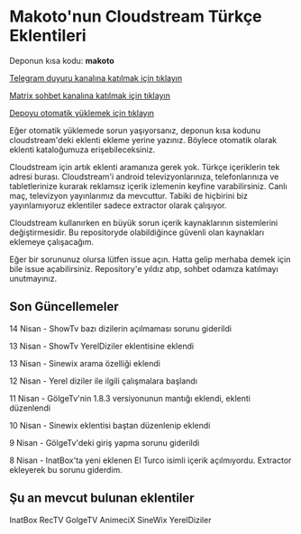 # Makoto'nun Cloudstream Türkçe Eklentileri

Deponun kısa kodu: **makoto**

[Telegram duyuru kanalına katılmak için tıklayın](https://t.me/makotocs)

[Matrix sohbet kanalına katılmak için tıklayın](https://matrix.to/#/#makotocs:matrix.org)

[Depoyu otomatik yüklemek için tıklayın](https://keyiflerolsun.me/http-protocol-redirector?r=cloudstreamrepo://raw.githubusercontent.com/MakotoTokioki/Cloudstream-Turkce-Eklentiler/main/repo.json)

Eğer otomatik yüklemede sorun yaşıyorsanız, deponun kısa kodunu cloudstream'deki eklenti ekleme yerine yazınız. Böylece otomatik olarak eklenti kataloğumuza erişebileceksiniz.

Cloudstream için artık eklenti aramanıza gerek yok. Türkçe içeriklerin tek adresi burası. Cloudstream'i android televizyonlarınıza, telefonlarınıza ve tabletlerinize kurarak reklamsız içerik izlemenin keyfine varabilirsiniz. Canlı maç, televizyon yayınlarımız da mevcuttur. Tabiki de hiçbirini biz yayınlamıyoruz eklentiler sadece extractor olarak çalışıyor. 

Cloudstream kullanırken en büyük sorun içerik kaynaklarının sistemlerini değiştirmesidir. Bu repositoryde olabildiğince güvenli olan kaynakları eklemeye çalışacağım.

Eğer bir sorununuz olursa lütfen issue açın. Hatta gelip merhaba demek için bile issue açabilirsiniz. Repository'e yıldız atıp, sohbet odamıza katılmayı unutmayınız.

## Son Güncellemeler
14 Nisan - ShowTv bazı dizilerin açılmaması sorunu giderildi

13 Nisan - ShowTv YerelDiziler eklentisine eklendi

13 Nisan - Sinewix arama özelliği eklendi

12 Nisan - Yerel diziler ile ilgili çalışmalara başlandı

11 Nisan - GölgeTv'nin 1.8.3 versiyonunun mantığı eklendi, eklenti düzenlendi

10 Nisan - Sinewix eklentisi baştan düzenlenip eklendi

9 Nisan - GölgeTv'deki giriş yapma sorunu giderildi

8 Nisan - InatBox'ta yeni eklenen El Turco isimli içerik açılmıyordu. Extractor ekleyerek bu sorunu giderdim.

## Şu an mevcut bulunan eklentiler
InatBox
RecTV
GolgeTV
AnimeciX
SineWix
YerelDiziler
